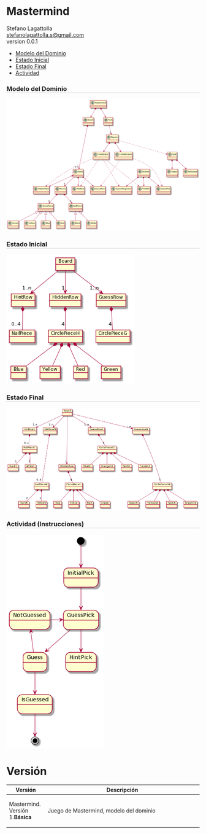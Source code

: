 <!DOCTYPE html>
<html lang="en">
<head>
<meta charset="UTF-8">
<meta http-equiv="X-UA-Compatible" content="IE=edge">
<meta name="viewport" content="width=device-width, initial-scale=1.0">
<meta name="author" content="Stefano Lagattolla">
<link rel="stylesheet" href="https://fonts.googleapis.com/css?family=Open+Sans:300,300italic,400,400italic,600,600italic%7CNoto+Serif:400,400italic,700,700italic%7CDroid+Sans+Mono:400,700">
<link rel="stylesheet" href="https://cdnjs.cloudflare.com/ajax/libs/font-awesome/4.7.0/css/font-awesome.min.css">
</head>
<body>
   <h1>Mastermind</h1>
   <div class="info">
    <span id="author" class="author">Stefano Lagattolla</span><br>
    <span id="email" class="email"><a href="mailto:stefanolagattolla.s@gmail.com">stefanolagattolla.s@gmail.com</a></span><br>
    <span id="revnumber">version 0.0.1</span>
   </div>
   <div id="indice">
        <ul>
            <li><a href="#dominio">Modelo del Dominio</a></li>
            <li><a href="#e_inicial">Estado Inicial</a></li>
            <li><a href="#e_final">Estado Final</a></li>
            <li><a href="#actividad">Actividad</a></li>
        </ul>
   </div>
    <div id="dominio">
        <h3 style="border-bottom: 1px solid lightgrey">Modelo del Dominio</h3>
        <img src="assets/img/MastermindClasses2.png">
    </div>
    <div id="e_inicial">
        <h3 style="border-bottom: 1px solid lightgrey">Estado Inicial</h3>
        <img src="assets/img/MastermindInicial.png">
    </div>
    <div id="e_final">
        <h3 style="border-bottom: 1px solid lightgrey">Estado Final</h3>
        <img src="assets/img/MastermindFinal.png">
    </div>
    <div id="actividad">
        <h3 style="border-bottom: 1px solid lightgrey">Actividad (Instrucciones)</h3>
        <img src="assets/img/MastermindActivity.png">
    </div>
    <div class="versiones">
        <h1 id="versiones">Versión</h1>
        <table style="width: 100%" class="tableblock frame-all grid-all stretch">
            <colgroup>
                <col style="width: 20%;">
                <col style="width: 80%;">
            </colgroup>
            <thead>
                <tr>
                    <th class="tableblock halign-left valign-top">Versión</th>
                    <th class="tableblock halign-left valign-top">Descripción</th>
                </tr>
            </thead>
            <tbody>
                <tr>
                    <td class="tableblock halign-left valign-top">
                        <div class="content">
                            <div class="paragraph">
                                <p><span class="red">Mastermind. Versión 1.<strong>Básica</strong></span></p>
                            </div>
                        </div>
                    </td>
                    <td class="tableblock halign-left valign-top">
                        <div class="content">
                            <div class="paragraph">
                                <p><span class="red">Juego de Mastermind, modelo del dominio</span></p>
                            </div>
                        </div>
                    </td>
                </tr>
            </tbody>
        </table>
    </div>
</body>
</html>